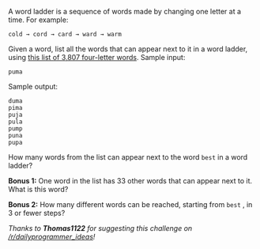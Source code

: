 

A word ladder is a sequence of words made by changing one letter at a time. For example:

    cold → cord → card → ward → warm

Given a word, list all the words that can appear next to it in a word ladder, using [this list of 3,807 four-letter words](http://pastebin.com/zY4Xt7iB). Sample input:

    puma

Sample output:

    duma
    pima
    puja
    pula
    pump
    puna
    pupa

How many words from the list can appear next to the word `best` in a word ladder?

**Bonus 1:** One word in the list has 33 other words that can appear next to it. What is this word?

**Bonus 2:** How many different words can be reached, starting from `best` , in 3 or fewer steps?

_Thanks to **Thomas1122** for suggesting this challenge on [/r/dailyprogrammer\_ideas](/r/dailyprogrammer_ideas)!_

